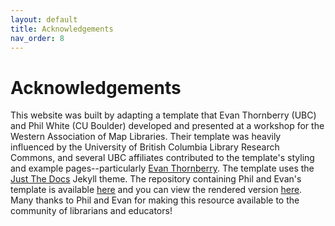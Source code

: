 ```yaml
---
layout: default
title: Acknowledgements
nav_order: 8
---
```

# Acknowledgements

This website was built by adapting a template that Evan Thornberry (UBC) and Phil White (CU Boulder) developed and presented at a workshop for the Western Association of Map Libraries. Their template was heavily influenced by the University of British Columbia Library Research Commons, and several UBC affiliates contributed to the template's styling  and example pages--particularly [Evan Thornberry](https://github.com/ect123). The template uses the
[Just The Docs](https://pmarsceill.github.io/just-the-docs/) Jekyll theme. The repository containing Phil and Evan's template is available [here](https://github.com/outpw/workshop-template) and you can view the rendered version [here](https://outpw.github.io/workshop-template/). Many thanks to Phil and Evan for making this resource available to the community of librarians and educators!

